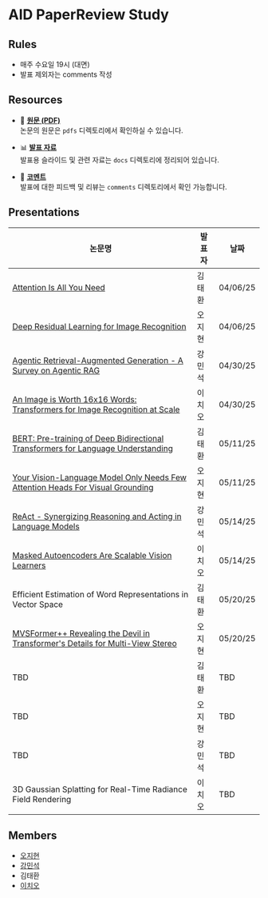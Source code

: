 # AID PaperReview Study

## Rules
- 매주 수요일 19시 (대면)
- 발표 제외자는 comments 작성 

## Resources
- 📄 **[원문 (PDF)](https://github.com/zeehy/AID_AI_PaperReview_Study/tree/main/pdfs)**  
  논문의 원문은 `pdfs` 디렉토리에서 확인하실 수 있습니다.

- 📊 **[발표 자료](https://github.com/zeehy/AID_AI_PaperReview_Study/tree/main/docs)**  
  발표용 슬라이드 및 관련 자료는 `docs` 디렉토리에 정리되어 있습니다.

- 💬 **[코멘트](https://github.com/zeehy/AID_AI_PaperReview_Study/tree/main/comments)**  
  발표에 대한 피드백 및 리뷰는 `comments` 디렉토리에서 확인 가능합니다.

## Presentations
| 논문명 | 발표자 | 날짜 | 
|--------|--------|--------|
| [Attention Is All You Need](https://github.com/zeehy/AID_AI_PaperReview_Study/blob/main/docs/Attention%20is%20All%20You%20Need_%EB%B0%9C%ED%91%9C%EC%9E%90%EB%A3%8C.pdf) | 김태환 | 04/06/25 | 
| [Deep Residual Learning for Image Recognition](https://github.com/zeehy/AID_AI_PaperReview_Study/blob/main/docs/Deep%20Residual%20Learning%20for%20Image%20Recognition.pdf) | 오지현 | 04/06/25 |
| [Agentic Retrieval-Augmented Generation - A Survey on Agentic RAG](https://github.com/zeehy/AID_AI_PaperReview_Study/blob/main/docs/Agentic%20Retrieval-Augmented%20Generation%20-%20A%20Survey%20on%20Agentic%20RAG.pdf) | 강민석 | 04/30/25 | 
| [An Image is Worth 16x16 Words: Transformers for Image Recognition at Scale](https://github.com/zeehy/AID_AI_PaperReview_Study/blob/main/docs/VIT.pdf) | 이치오 | 04/30/25 |
| [BERT: Pre-training of Deep Bidirectional Transformers for Language Understanding](https://github.com/zeehy/AID_AI_PaperReview_Study/blob/main/docs/Pre-training%20of%20Deep%20Bidirectional%20Transformers%20for%20Language%20Understanding.pdf) | 김태환 | 05/11/25 | 
| [Your Vision-Language Model Only Needs Few Attention Heads For Visual Grounding](https://github.com/zeehy/AID_AI_PaperReview_Study/blob/main/docs/Your%20Large%20Vision-Language%20Model%20Only%20Needs%20A%20Few%20Attention%20Heads%20For%20Visual%20Grounding_%EB%B0%9C%ED%91%9C%EC%9E%90%EB%A3%8C.pdf) | 오지현 | 05/11/25 |
| [ReAct - Synergizing Reasoning and Acting in Language Models](https://github.com/zeehy/AID_AI_PaperReview_Study/blob/main/docs/ReAct%20Synergizing%20Reasoning%20and%20Acting%20in%20Language%20Models.pdf) | 강민석 | 05/14/25 | 
| [Masked Autoencoders Are Scalable Vision Learners](https://github.com/zeehy/AID_AI_PaperReview_Study/blob/main/docs/Masked%20Autoencoders%20Are%20Scalable%20Vision%20Learners.pdf) | 이치오 | 05/14/25 |
| Efficient Estimation of Word Representations in Vector Space | 김태환 | 05/20/25 | 
| [MVSFormer++ Revealing the Devil in Transformer's Details for Multi-View Stereo](https://github.com/zeehy/AID_AI_PaperReview_Study/blob/main/docs/MVSFormer%2B%2B_%EB%B0%9C%ED%91%9C%EC%9E%90%EB%A3%8C.pdf) | 오지현 | 05/20/25 |
| TBD | 김태환 | TBD | 
| TBD | 오지현 | TBD |
| TBD | 강민석 | TBD | 
| 3D Gaussian Splatting for Real-Time Radiance Field Rendering | 이치오 | TBD |

## Members
- [오지현](https://github.com/zeehy)
- [강민석](https://github.com/myeolinmalchi)
- 김태환
- [이치오](https://github.com/cho104)
